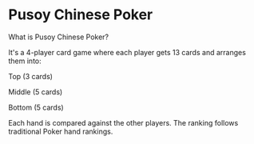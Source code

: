 # Pusoy Chinese Poker
What is Pusoy Chinese Poker?

It's a 4-player card game where each player gets 13 cards and arranges them into:

Top (3 cards)

Middle (5 cards)

Bottom (5 cards)

Each hand is compared against the other players. The ranking follows traditional Poker hand rankings.
